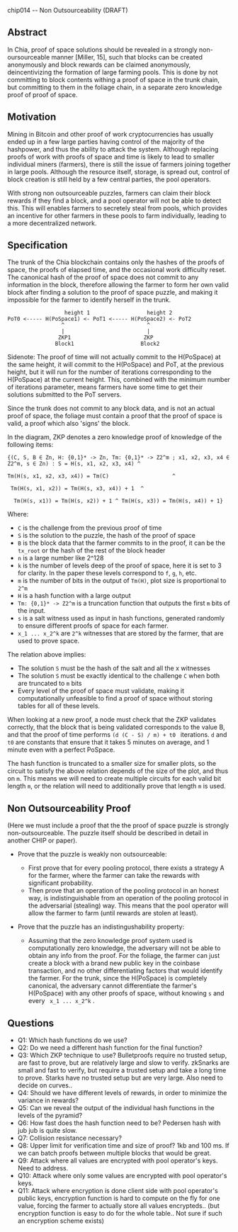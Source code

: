 chip014 -- Non Outsourceability (DRAFT)

## Abstract

In Chia, proof of space solutions should be revealed in a strongly non-oursourceable manner [Miller, 15], such that blocks can be created anonymously and block rewards can be claimed anonymously, deincentivizing
the formation of large farming pools. This is done by not committing to block contents withing a proof of space in the trunk chain, but committing to them in the foliage chain, in a separate zero knowledge proof of proof of space.

## Motivation

Mining in Bitcoin and other proof of work cryptocurrencies has usually ended up in a few large parties having control of the majority of the hashpower, and thus the ability to attack the system. Although replacing proofs of work with proofs of space and time is likely to lead to
 smaller individual miners (farmers), there is still the issue of farmers joining together in large pools. Although the resource itself, storage, is spread out, control of block creation is still held by a few central parties, the pool operators.

With strong non outsourceable puzzles, farmers can claim their block rewards if they find a block, and a pool operator will not be able to detect this. This will enables farmers to secretely steal from pools, which provides an incentive for other farmers in these pools to farm individually, leading to a more decentralized network.

## Specification

The trunk of the Chia blockchain contains only the hashes of the proofs of space, the proofs of elapsed time, and the occasional work difficulty reset. The canonical hash of the proof of space does not commit to any information in the block, therefore allowing the farmer to form her own valid block after finding a solution to the proof of space puzzle, and making it impossible for the farmer to identify herself in the trunk.
```
                  height 1                  height 2
PoT0 <----- H(PoSpace1) <- PoT1 <----- H(PoSpace2) <- PoT2
                 ^                          ^   
                 |                          |              
                ZKP1                       ZKP  
               Block1                     Block2      

```

Sidenote: The proof of time will not actually commit to the H(PoSpace) at the same height, it will commit to the    H(PoSpace) and PoT, at the previous height, but it will run for the number of iterations corresponding to the H(PoSpace) at the current height. This, combined with the minimum number of iterations parameter, means farmers have some time to get their solutions submitted to the PoT servers.

Since the trunk does not commit to any block data, and is not an actual proof of space, the foliage must contain a proof that the proof of space is valid, a proof which also 'signs' the block. 

In the diagram, ZKP denotes a zero knowledge proof of knowledge of the following items:


`{(C, S, B ∈ Zn, H: {0,1}* -> Zn, Tm: {0,1}* -> Z2^m ; x1, x2, x3, x4 ∈ Z2^m, s ∈ Zn) : S = H(s, x1, x2, x3, x4) ^ `


`Tm(H(s, x1, x2, x3, x4)) = Tm(C)                    ^`       

` Tm(H(s, x1, x2)) = Tm(H(s, x3, x4)) + 1  ^` 

`  Tm(H(s, x1)) = Tm(H(s, x2)) + 1 ^ Tm(H(s, x3)) = Tm(H(s, x4)) + 1}`  

Where:
- `C` is the challenge from the previous proof of time
- `S` is the solution to the puzzle, the hash of the proof of space
- `B` is the block data that the farmer commits to in the proof, it can be the `tx_root` or the hash of the rest of the block header
- `n` is a large number like 2^128
- `k` is the number of levels deep of the proof of space, here it is set to 3 for clarity. In the paper these levels correspond to `f`, `g`, `h`, etc.
- `m` is the number of bits in the output of `Tm(H)`, plot size is proportional to `2^m`
- `H` is a hash function with a large output
- `Tm: {0,1}* -> Z2^m` is a truncation function that outputs the first `m` bits of the input.
- `s` is a salt witness used as input in hash functions, generated randomly to ensure different proofs of space for each farmer.
- `x_1 ... x_2^k` are `2^k` witnesses that are stored by the farmer, that are used to prove space.

The relation above implies:
- The solution `S` must be the hash of the salt and all the x witnesses
- The solution `S` must be exactly identical to the challenge `C` when both are truncated to `m` bits
- Every level of the proof of space must validate, making it computationally unfeasible to find a proof of space without storing tables for all of these levels.


When looking at a new proof, a node must check that the ZKP validates correctly, that the block that is being validated corresponds to the value B, and 
that the proof of time performs `(d (C - S) / m) + t0 ` iterations. `d` and `t0` are constants that ensure that it takes 5 minutes on average, and 1 minute even with a perfect PoSpace.

The hash function is truncated to a smaller size for smaller plots, so the circuit to satisfy the above relation depends of the size of the plot, and thus on `m`. 
This means we will need to create multiple circuits for each valid bit length `m`, or the relation will need to additionally prove that length `m` is used.

## Non Outsourceability Proof
(Here we must include a proof that the the proof of space puzzle is strongly non-outsourceable. The puzzle itself should be described in detail in another CHIP or paper).

- Prove that the puzzle is weakly non outsourceable:

    - First prove that for every pooling protocol, there exists a strategy A for the farmer, where the farmer can take the rewards with significant probability.
    - Then prove that an operation of the pooling protocol in an honest way, is indistinguishable from an operation of the pooling protocol in the adversarial (stealing) way. This means that the pool operator will allow the farmer to
    farm (until rewards are stolen at least).

- Prove that the puzzle has an indistingushability property:
    - Assuming that the zero knowledge proof system used is computationally zero knowledge, the adversary will not be able to obtain any info from the proof. For the foliage, the farmer can just create a block with a brand new public key in the coinbase transaction, and no other differentiating factors that would identify the farmer. For the trunk, since the H(PoSpace) is completely canonical, the adversary cannot differentiate the farmer's H(PoSpace) with any other proofs of space, without knowing `s`  and every ` x_1 ... x_2^k` .



## Questions
- Q1: Which hash functions do we use?
- Q2: Do we need a different hash function for the final function?
- Q3: Which ZKP technique to use? Bulletproofs require no trusted setup, are fast to prove, but are relatively large and slow to verify. zkSnarks are small and fast to verify, but require a trusted setup and take a long time to prove. Starks have no trusted setup but are very large. Also need to decide on curves..
- Q4: Should we have different levels of rewards, in order to minimize the variance in rewards?
- Q5: Can we reveal the output of the individual hash functions in the levels of the pyramid?
- Q6: How fast does the hash function need to be? Pedersen hash with jub jub is quite slow.
- Q7: Collision resistance necessary? 
- Q8: Upper limit for verification time and size of proof? 1kb and 100 ms. If we can batch proofs between multiple blocks that would be great.
- Q9: Attack where all values are encrypted with pool operator's keys. Need to address.
- Q10: Attack where only some values are encrypted with pool operator's keys.
- Q11: Attack where encryption is done client side with pool operator's public keys, encryption function is hard to compute on the fly for one value, forcing the farmer to actually store all values encrypteds.. (but encryption function is easy to do for the whole table.. Not sure if such an encryption scheme exists)
